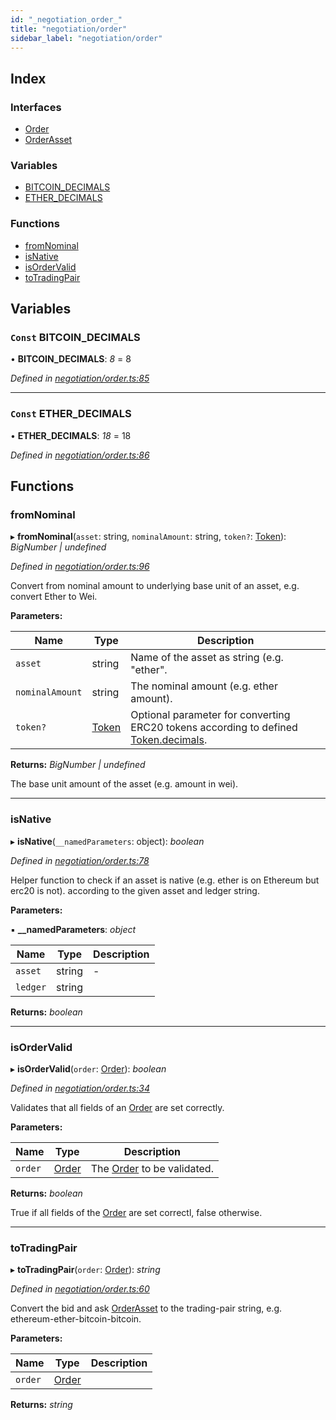 ```yaml
---
id: "_negotiation_order_"
title: "negotiation/order"
sidebar_label: "negotiation/order"
---
```


## Index

### Interfaces

* [Order](../interfaces/_negotiation_order_.order.md)
* [OrderAsset](../interfaces/_negotiation_order_.orderasset.md)

### Variables

* [BITCOIN_DECIMALS](_negotiation_order_.md#const-bitcoin_decimals)
* [ETHER_DECIMALS](_negotiation_order_.md#const-ether_decimals)

### Functions

* [fromNominal](_negotiation_order_.md#fromnominal)
* [isNative](_negotiation_order_.md#isnative)
* [isOrderValid](_negotiation_order_.md#isordervalid)
* [toTradingPair](_negotiation_order_.md#totradingpair)

## Variables

### `Const` BITCOIN_DECIMALS

• **BITCOIN_DECIMALS**: *8* = 8

*Defined in [negotiation/order.ts:85](https://github.com/comit-network/comit-js-sdk/blob/701099a/src/negotiation/order.ts#L85)*

___

### `Const` ETHER_DECIMALS

• **ETHER_DECIMALS**: *18* = 18

*Defined in [negotiation/order.ts:86](https://github.com/comit-network/comit-js-sdk/blob/701099a/src/negotiation/order.ts#L86)*

## Functions

###  fromNominal

▸ **fromNominal**(`asset`: string, `nominalAmount`: string, `token?`: [Token](../interfaces/_tokens_tokens_.token.md)): *BigNumber | undefined*

*Defined in [negotiation/order.ts:96](https://github.com/comit-network/comit-js-sdk/blob/701099a/src/negotiation/order.ts#L96)*

Convert from nominal amount to underlying base unit of an asset, e.g. convert Ether to Wei.

**Parameters:**

Name | Type | Description |
------ | ------ | ------ |
`asset` | string | Name of the asset as string (e.g. "ether". |
`nominalAmount` | string | The nominal amount (e.g. ether amount). |
`token?` | [Token](../interfaces/_tokens_tokens_.token.md) | Optional parameter for converting ERC20 tokens according to defined [Token.decimals](../interfaces/_tokens_tokens_.token.md#decimals). |

**Returns:** *BigNumber | undefined*

The base unit amount of the asset (e.g. amount in wei).

___

###  isNative

▸ **isNative**(`__namedParameters`: object): *boolean*

*Defined in [negotiation/order.ts:78](https://github.com/comit-network/comit-js-sdk/blob/701099a/src/negotiation/order.ts#L78)*

Helper function to check if an asset is native (e.g. ether is on Ethereum but erc20 is not).
according to the given asset and ledger string.

**Parameters:**

▪ **__namedParameters**: *object*

Name | Type | Description |
------ | ------ | ------ |
`asset` | string | - |
`ledger` | string |   |

**Returns:** *boolean*

___

###  isOrderValid

▸ **isOrderValid**(`order`: [Order](../interfaces/_negotiation_order_.order.md)): *boolean*

*Defined in [negotiation/order.ts:34](https://github.com/comit-network/comit-js-sdk/blob/701099a/src/negotiation/order.ts#L34)*

Validates that all fields of an [Order](../interfaces/_negotiation_order_.order.md) are set correctly.

**Parameters:**

Name | Type | Description |
------ | ------ | ------ |
`order` | [Order](../interfaces/_negotiation_order_.order.md) | The [Order](../interfaces/_negotiation_order_.order.md) to be validated. |

**Returns:** *boolean*

True if all fields of the [Order](../interfaces/_negotiation_order_.order.md) are set correctl, false otherwise.

___

###  toTradingPair

▸ **toTradingPair**(`order`: [Order](../interfaces/_negotiation_order_.order.md)): *string*

*Defined in [negotiation/order.ts:60](https://github.com/comit-network/comit-js-sdk/blob/701099a/src/negotiation/order.ts#L60)*

Convert the bid and ask [OrderAsset](../interfaces/_negotiation_order_.orderasset.md) to the trading-pair string, e.g. ethereum-ether-bitcoin-bitcoin.

**Parameters:**

Name | Type | Description |
------ | ------ | ------ |
`order` | [Order](../interfaces/_negotiation_order_.order.md) |   |

**Returns:** *string*
